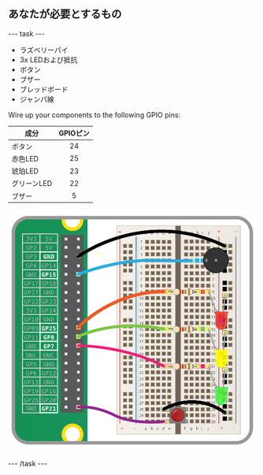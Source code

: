 ## あなたが必要とするもの

\--- task \---

- ラズベリーパイ
- 3x LEDおよび抵抗
- ボタン
- ブザー
- ブレッドボード
- ジャンパ線

Wire up your components to the following GPIO pins:

| 成分      | GPIOピン |
| ------- |:------:|
| ボタン     |   24   |
| 赤色LED   |   25   |
| 琥珀LED   |   23   |
| グリーンLED |   22   |
| ブザー     |   5    |

![wiring diagram](images/wiring.png)

\--- /task \---